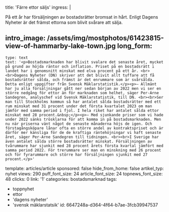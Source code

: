 title: 'Färre ettor säljs'
ingress: |
  <p>På ett år har försäljningen av bostadsrätter bromsat in hårt. Enligt Dagens Nyheter är det främst ettorna som blivit svårare att sälja.
  </p>
  
intro_image: /assets/img/mostphotos/61423815-view-of-hammarby-lake-town.jpg
long_form:
  -
    type: text
    text: '<p>Bostadsmarknaden har blivit svalare det senaste året, mycket på grund av höjda räntor och inflation. Priset på en bostadsrätt i landet har i genomsnitt minskat med elva procent på ett år. <br><br>Dagens Nyheter (DN) skriver att det blivit allt tuffare att få bostadsrätter sålda, och främst är det enrummare som är svårsålda. Detta enligt uppgifter från Svensk Mäklarstatistik.</p><p>– Allmänt har ju alla försäljningar gått ner sedan början av 2022 men vi ser en större nedgång för ettor än för marknaden som helhet, säger Per-Arne Sandegren, analyschef vid Svensk Mäklarstatistik, till DN. <br><br>Ser man till Stockholms kommun så har antalet sålda bostadsrätter med ett rum minskat med 31 procent under det första kvartalet 2023 om man jämför med samma period i fjol. I hela riket har antalet sålda ettor minskat med 28 procent.&nbsp;</p><p>– Med sjunkande priser som vi hade under 2022 sänks trösklarna för att komma in på bostadsmarknaden. Men nu när priserna vänt något de senaste månaderna höjs de igen. Och förstagångsköpare lånar ofta en större andel av kontraktspriset och är därför mer känsliga för de de kraftiga räntehöjningar vi haft senaste året, säger Per-Arne Sandegren till tidningen. <br><br>I Sverige har även antalet sålda större bostadsrätter minskat. Försäljningen av tvårummare har sjunkit med 28 procent årets första kvartal jämfört med samma period 2022. För trerummare ser man en minskning med 26 procent och för fyrarummare och större har försäljningen sjunkit med 27 procent.</p>'
template: articles/article
sponsored: false
hide_from_home: false
artikel_typ: nyhet
views: 290
puff_font_size: 24
article_font_size: 24
topnews_font_size: 48
clicks: 0
link: '1'
categories: bostadsmarknad
tags:
  - toppnyhet
  - ettor
  - 'dagens nyheter'
  - 'svensk mäklarstatsik'
id: 6647248a-d364-4f64-b7ae-3fcb39947537
